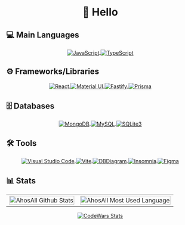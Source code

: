 <!-- Header -->
<div>
  <div align="center">
    <h1>👋 Hello</h1>
  </div>
  <h2>💻 Main Languages</h2>
  <div align="center">
    <a href="https://www.javascript.com/">
      <span>
        <img align="center"
          src="https://img.shields.io/badge/JavaScript-FCDC00?style=for-the-badge&logo=javascript&logoColor=black"
          alt="JavaScript" />
      </span>
    </a>
    <a href="https://www.typescriptlang.org/">
      <span>
        <img align="center"
          src="https://img.shields.io/badge/TypeScript-007ACC?style=for-the-badge&logo=typescript&logoColor=white"
          alt="TypeScript" />
      </span>
    </a>
  </div>

  <h2>⚙️ Frameworks/Libraries</h2>
  <div align="center">
    <a href="https://react.dev/">
      <span>
        <img align="center"
          src="https://img.shields.io/badge/React-58C4DC?style=for-the-badge&logo=react&logoColor=white"
          alt="React" />
      </span>
    </a>
    <a href="https://mui.com/material-ui/">
      <span>
        <img align="center"
          src="https://img.shields.io/badge/Material%20UI-007FFF?style=for-the-badge&logo=mui&logoColor=white"
          alt="Material UI" />
      </span>
    </a>
    <a href="https://fastify.dev/">
      <span>
        <img align="center"
          src="https://img.shields.io/badge/Fastify-00C6F1?style=for-the-badge&logo=fastify&logoColor=white"
          alt="Fastify" />
      </span>
    </a>
    <a href="https://www.prisma.io/">
      <span>
        <img align="center"
          src="https://img.shields.io/badge/Prisma-2D3748?style=for-the-badge&logo=prisma&logoColor=white"
          alt="Prisma" />
      </span>
    </a>
  </div>

  <h2>🗄️ Databases</h2>
  <div align="center">
    <a href="https://www.mongodb.com/">
      <span>
        <img align="center"
          src="https://img.shields.io/badge/MongoDB-47A248?style=for-the-badge&logo=mongodb&logoColor=white"
          alt="MongoDB" />
      </span>
    </a>
    <a href="https://www.mysql.com/">
      <span>
        <img align="center"
          src="https://img.shields.io/badge/MySQL-4479A1?style=for-the-badge&logo=mysql&logoColor=white"
          alt="MySQL" />
      </span>
    </a>
    <a href="https://www.sqlite.org/">
      <span>
        <img align="center"
          src="https://img.shields.io/badge/SQLite-003B57?style=for-the-badge&logo=sqlite&logoColor=white"
          alt="SQLite3" />
      </span>
    </a>
  </div>

  <h2>🛠️ Tools</h2>
  <div align="center">
    <a href="https://code.visualstudio.com/">
      <span>
        <img align="center"
          src="https://img.shields.io/badge/VS%20Code-007ACC?style=for-the-badge&logo=code&logoColor=white"
          alt="Visual Studio Code" />
      </span>
    </a>
    <a href="https://vite.dev/">
      <span>
        <img align="center"
          src="https://img.shields.io/badge/Vite-646CFF?style=for-the-badge&logo=vite&logoColor=white"
          alt="Vite" />
      </span>
    </a>
    <a href="https://dbdiagram.io">
      <span>
        <img align="center"
          src="https://img.shields.io/badge/DBDiagram-FF4F00?style=for-the-badge&logo=diagramsdotnet&logoColor=white"
          alt="DBDiagram" />
      </span>
    </a>
    <a href="https://insomnia.rest/">
      <span>
        <img align="center"
          src="https://img.shields.io/badge/Insomnia-5948BE?style=for-the-badge&logo=Insomnia&logoColor=white"
          alt="Insomnia" />
      </span>
    </a>
    <a href="https://www.figma.com/">
      <span>
        <img align="center"
          src="https://img.shields.io/badge/Figma-F24E1E?style=for-the-badge&logo=figma&logoColor=white"
          alt="Figma" />
      </span>
    </a>
  </div>

  <h2>📊 Stats</h2>
  <table align="center" width="100%" border="0">
    <tr>
      <td>
        <a href="https://github.com/Ahosall">
          <img align="center"
            src="https://github-readme-stats.vercel.app/api?username=ahosall&include_all_commits=false&count_private=true&show_icons=true&line_height=20text_color=D3D3D3&bg_color=0d1117&hide_border=true&custom_title=Estatísticas%20do%20Github"
            alt="AhosAll Github Stats" width="100%"  />
        </a>
      </td>
      <td>
        <a href="https://github.com/Ahosall?tab=repos">
          <img align="center"
            src="https://github-readme-stats.vercel.app/api/top-langs/?username=Ahosall&text_color=D3D3D3&bg_color=0d1117&hide_border=true&layout=compact&hide_progress=true"
            alt="AhosAll Most Used Language" width="100%"  />
        </a>
      </td>
    </tr>
  </table>
  <div align="center">
    <a href="https://www.codewars.com/users/Ahosall/">
      <img src="https://www.codewars.com/users/Ahosall/badges/large" alt="CodeWars Stats"/>
    </a>
  </div>
</div>
